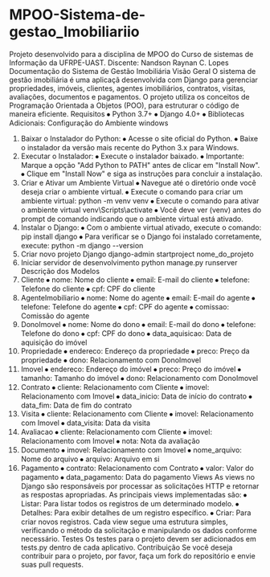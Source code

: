 # MPOO-Sistema-de-gestao_Imobiliariio
Projeto desenvolvido para a disciplina de MPOO do Curso  de sistemas de Informação da UFRPE-UAST. Discente: Nandson Raynan C. Lopes
Documentação do Sistema de Gestão Imobiliária
Visão Geral
O sistema de gestão imobiliária é uma aplicaçã desenvolvida com Django para gerenciar propriedades, imóveis, clientes, agentes imobiliários, contratos, visitas, avaliações, documentos e pagamentos. O projeto utiliza os conceitos de Programação Orientada a Objetos (POO), para estruturar o código de maneira eficiente.
Requisitos
⦁	Python 3.7+
⦁	Django 4.0+
⦁	Bibliotecas Adicionais:
Configuração do Ambiente windows
1. Baixar o Instalador do Python:
⦁	Acesse o site oficial do Python.
⦁	Baixe o instalador da versão mais recente do Python 3.x para Windows.
2. Executar o Instalador:
⦁	Execute o instalador baixado.
⦁	Importante: Marque a opção "Add Python to PATH" antes de clicar em "Install Now".
⦁	Clique em "Install Now" e siga as instruções para concluir a instalação.
 3. Criar e Ativar um Ambiente Virtual
⦁	Navegue até o diretório onde você deseja criar o ambiente virtual.
⦁	Execute o comando para criar um ambiente virtual:
python -m venv venv
⦁	Execute o comando para ativar o ambiente virtual
venv\Scripts\activate
⦁	Você deve ver (venv) antes do prompt de comando indicando que o ambiente virtual está ativado.
4. Instalar o Django:
⦁	Com o ambiente virtual ativado, execute o comando:
pip install django
⦁	Para verificar se o Django foi instalado corretamente, execute:
python -m django --version
5. Criar novo projeto Django
django-admin startproject nome_do_projeto
6. Iniciar servidor de desenvolvimento
python manage.py runserver
Descrição dos Modelos
1. Cliente
⦁	nome: Nome do cliente
⦁	email: E-mail do cliente
⦁	telefone: Telefone do cliente
⦁	cpf: CPF do cliente
2. AgenteImobiliario
⦁	nome: Nome do agente
⦁	email: E-mail do agente
⦁	telefone: Telefone do agente
⦁	cpf: CPF do agente
⦁	comissao: Comissão do agente
3. DonoImovel
⦁	nome: Nome do dono
⦁	email: E-mail do dono
⦁	telefone: Telefone do dono
⦁	cpf: CPF do dono
⦁	data_aquisicao: Data de aquisição do imóvel
4. Propriedade
⦁	endereco: Endereço da propriedade
⦁	preco: Preço da propriedade
⦁	dono: Relacionamento com DonoImovel
5. Imovel
⦁	endereco: Endereço do imóvel
⦁	preco: Preço do imóvel
⦁	tamanho: Tamanho do imóvel
⦁	dono: Relacionamento com DonoImovel
6. Contrato
⦁	cliente: Relacionamento com Cliente
⦁	imovel: Relacionamento com Imovel
⦁	data_inicio: Data de início do contrato
⦁	data_fim: Data de fim do contrato
7. Visita
⦁	cliente: Relacionamento com Cliente
⦁	imovel: Relacionamento com Imovel
⦁	data_visita: Data da visita
8. Avaliacao
⦁	cliente: Relacionamento com Cliente
⦁	imovel: Relacionamento com Imovel
⦁	nota: Nota da avaliação
9. Documento
⦁	imovel: Relacionamento com Imovel
⦁	nome_arquivo: Nome do arquivo
⦁	arquivo: Arquivo em si
10. Pagamento
⦁	contrato: Relacionamento com Contrato
⦁	valor: Valor do pagamento
⦁	data_pagamento: Data do pagamento
Views
As views no Django são responsáveis por processar as solicitações HTTP e retornar as respostas apropriadas. As principais views implementadas são:
⦁	Listar: Para listar todos os registros de um determinado modelo.
⦁	Detalhes: Para exibir detalhes de um registro específico.
⦁	Criar: Para criar novos registros.
Cada view segue uma estrutura simples, verificando o método da solicitação e manipulando os dados conforme necessário. 
Testes
Os testes para o projeto devem ser adicionados em tests.py dentro de cada aplicativo. 
Contribuição
Se você deseja contribuir para o projeto, por favor, faça um fork do repositório e envie suas pull requests.
